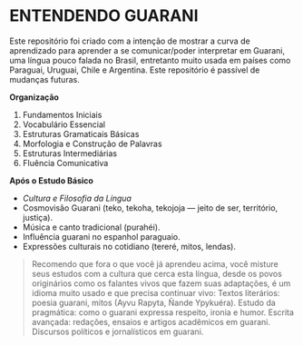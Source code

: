 # ENTENDENDO GUARANI
Este repositório foi criado com a intenção de mostrar a curva de aprendizado para aprender a se comunicar/poder interpretar em Guarani, uma língua pouco falada no Brasil, entretanto muito usada em países como Paraguai, Uruguai, Chile e Argentina. Este repositório é passível de mudanças futuras.

**Organização**
1. Fundamentos Iniciais
2. Vocabulário Essencial
3. Estruturas Gramaticais Básicas
4. Morfologia e Construção de Palavras
5. Estruturas Intermediárias
6. Fluência Comunicativa

**Após o Estudo Básico**
- *Cultura e Filosofia da Língua*
- Cosmovisão Guarani (teko, tekoha, tekojoja — jeito de ser, território, justiça).
- Música e canto tradicional (purahéi).
- Influência guarani no espanhol paraguaio.
- Expressões culturais no cotidiano (tereré, mitos, lendas).

> Recomendo que fora o que você já aprendeu acima, você misture seus estudos com a cultura que cerca esta língua, desde os povos originários como os falantes vivos que fazem suas adaptações, é um idioma muito usado e que precisa continuar vivo:
> Textos literários: poesia guarani, mitos (Ayvu Rapyta, Ñande Ypykuéra).
> Estudo da pragmática: como o guarani expressa respeito, ironia e humor.
> Escrita avançada: redações, ensaios e artigos acadêmicos em guarani.
> Discursos políticos e jornalísticos em guarani.
